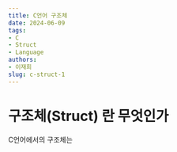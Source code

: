 ```yaml
---
title: C언어 구조체
date: 2024-06-09
tags:
- C
- Struct
- Language
authors:
- 이재희
slug: c-struct-1
---
```


# 구조체(Struct) 란 무엇인가

C언어에서의 구조체는
